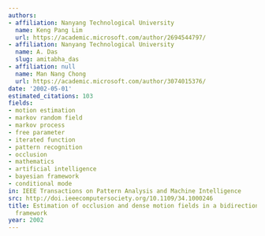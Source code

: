 ```yaml
---
authors:
- affiliation: Nanyang Technological University
  name: Keng Pang Lim
  url: https://academic.microsoft.com/author/2694544797/
- affiliation: Nanyang Technological University
  name: A. Das
  slug: amitabha_das
- affiliation: null
  name: Man Nang Chong
  url: https://academic.microsoft.com/author/3074015376/
date: '2002-05-01'
estimated_citations: 103
fields:
- motion estimation
- markov random field
- markov process
- free parameter
- iterated function
- pattern recognition
- occlusion
- mathematics
- artificial intelligence
- bayesian framework
- conditional mode
in: IEEE Transactions on Pattern Analysis and Machine Intelligence
src: http://doi.ieeecomputersociety.org/10.1109/34.1000246
title: Estimation of occlusion and dense motion fields in a bidirectional Bayesian
  framework
year: 2002
---
```

